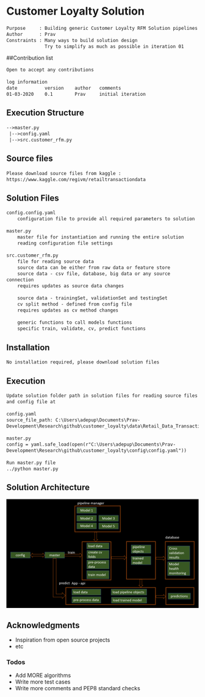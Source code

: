 # Customer Loyalty Solution

```
Purpose 	: Building generic Customer Loyalty RFM Solution pipelines
Author   	: Prav
Constraints : Many ways to build solution design
			  Try to simplify as much as possible in iteration 01
```

##Contribution list
```
Open to accept any contributions

log information
date          version    author   comments
01-03-2020    0.1        Prav     initial iteration
```
## Execution Structure
	-->master.py
	 |-->config.yaml
	 |-->src.customer_rfm.py

## Source files	
```
Please download source files from kaggle : https://www.kaggle.com/regivm/retailtransactiondata
```

## Solution Files 

```	 
config.config.yaml
	configuration file to provide all required parameters to solution
	
master.py
    master file for instantiation and running the entire solution
    reading configuration file settings

src.customer_rfm.py
	file for reading source data
    source data can be either from raw data or feature store 
    source data - csv file, database, big data or any source connection
    requires updates as source data changes
	
	source data - trainingSet, validationSet and testingSet
    cv split method - defined from config file
    requires updates as cv method changes
	
	generic functions to call models functions
    specific train, validate, cv, predict functions

```	
## Installation
```
No installation required, please download solution files
```
## Execution
```
Update solution folder path in solution files for reading source files and config file at

config.yaml
source_file_path: C:\Users\adepup\Documents\Prav-Development\Research\github\customer_loyalty\data\Retail_Data_Transactions.csv

master.py 
config = yaml.safe_load(open(r"C:\Users\adepup\Documents\Prav-Development\Research\github\customer_loyalty\config\config.yaml"))

Run master.py file
../python master.py
```
## Solution Architecture
<img src= "images/framework_pipeline.png">

## Acknowledgments

* Inspiration from open source projects
* etc

### Todos

 - Add MORE algorithms
 - Write more test cases
 - Write more comments and PEP8 standard checks

